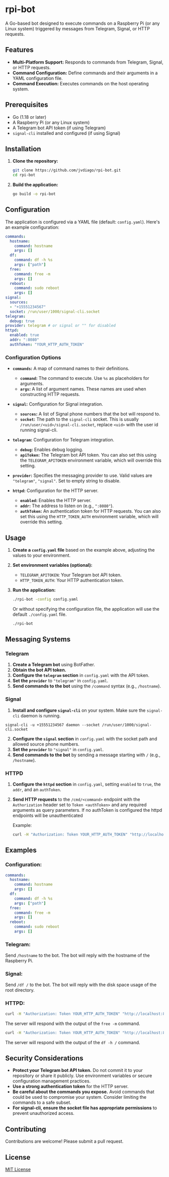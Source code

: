 # rpi-bot

A Go-based bot designed to execute commands on a Raspberry Pi (or any Linux system) triggered by messages from Telegram, Signal, or HTTP requests.

## Features

*   **Multi-Platform Support:** Responds to commands from Telegram, Signal, or HTTP requests.
*   **Command Configuration:**  Define commands and their arguments in a YAML configuration file.
*   **Command Execution:** Executes commands on the host operating system.

## Prerequisites

*   Go (1.18 or later)
*   A Raspberry Pi (or any Linux system)
*   A Telegram bot API token (if using Telegram)
*   `signal-cli` installed and configured (if using Signal)

## Installation

1.  **Clone the repository:**

    ```bash
    git clone https://github.com/jvdiago/rpi-bot.git
    cd rpi-bot
    ```

2.  **Build the application:**

    ```bash
    go build -o rpi-bot
    ```

## Configuration

The application is configured via a YAML file (default: `config.yaml`). Here's an example configuration:

```yaml
commands:
  hostname:
    command: hostname
    args: []
  df:
    command: df -h %s
    args: ["path"]
  free:
    command: free -m
    args: []
  reboot:
    command: sudo reboot
    args: []
signal:
  sources:
  - "+15551234567"
  socket: /run/user/1000/signal-cli.socket
telegram:
  debug: true
provider: telegram # or signal or "" for disabled
httpd:
  enabled: true
  addr: ":8080"
  authToken: "YOUR_HTTP_AUTH_TOKEN"
```

### Configuration Options

*   **`commands`:** A map of command names to their definitions.
    *   **`command`:** The command to execute.  Use `%s` as placeholders for arguments.
    *   **`args`:** A list of argument names.  These names are used when constructing HTTP requests.

*   **`signal`:** Configuration for Signal integration.
    *   **`sources`:** A list of Signal phone numbers that the bot will respond to.
    *   **`socket`:** The path to the `signal-cli` socket.  This is usually `/run/user/<uid>/signal-cli.socket`, replace `<uid>` with the user id running signal-cli.

*   **`telegram`:** Configuration for Telegram integration.
    *   **`debug`:** Enables debug logging.
    *   **`apiToken`:** The Telegram bot API token. You can also set this using the `TELEGRAM_APITOKEN` environment variable, which will override this setting.

*   **`provider`:** Specifies the messaging provider to use.  Valid values are `"telegram"`, `"signal"`. Set to empty string to disable.

*   **`httpd`:** Configuration for the HTTP server.
    *   **`enabled`:** Enables the HTTP server.
    *   **`addr`:** The address to listen on (e.g., `":8080"`).
    *   **`authToken`:** An authentication token for HTTP requests.  You can also set this using the `HTTP_TOKEN_AUTH` environment variable, which will override this setting.

## Usage

1.  **Create a `config.yaml` file** based on the example above, adjusting the values to your environment.

2.  **Set environment variables (optional):**

    *   `TELEGRAM_APITOKEN`: Your Telegram bot API token.
    *   `HTTP_TOKEN_AUTH`:  Your HTTP authentication token.

3.  **Run the application:**

    ```bash
    ./rpi-bot -config config.yaml
    ```

    Or without specifying the configuration file, the application will use the default `./config.yaml` file.

    ```bash
    ./rpi-bot
    ```

## Messaging Systems

### Telegram

1.  **Create a Telegram bot** using BotFather.
2.  **Obtain the bot API token.**
3.  **Configure the `telegram` section** in `config.yaml` with the API token.
4.  **Set the `provider`** to `"telegram"` in `config.yaml`.
5.  **Send commands to the bot** using the `/command` syntax (e.g., `/hostname`).

### Signal

1.  **Install and configure `signal-cli`** on your system.  Make sure the `signal-cli` daemon is running.
```
signal-cli -u +15551234567 daemon --socket /run/user/1000/signal-cli.socket
```
2.  **Configure the `signal` section** in `config.yaml` with the socket path and allowed source phone numbers.
3.  **Set the `provider`** to `"signal"` in `config.yaml`.
4.  **Send commands to the bot** by sending a message starting with `/` (e.g., `/hostname`).

### HTTPD

1.  **Configure the `httpd` section** in `config.yaml`, setting `enabled` to `true`, the `addr`, and an `authToken`.
2.  **Send HTTP requests** to the `/cmd/<command>` endpoint with the `Authorization` header set to `Token <authToken>` and any required arguments as query parameters. If no authToken is configured the httpd endpoints will be unauthenticated

    Example:

    ```bash
    curl -H "Authorization: Token YOUR_HTTP_AUTH_TOKEN" "http://localhost:8080/cmd/status"
    ```

## Examples

### Configuration:

```yaml
commands:
  hostname:
    command: hostname
    args: []
  df:
    command: df -h %s
    args: ["path"]
  free:
    command: free -m
    args: []
  reboot:
    command: sudo reboot
    args: []
```

### Telegram:

Send `/hostname` to the bot. The bot will reply with the hostname of the Raspberry Pi.

### Signal:

Send `/df /` to the bot. The bot will reply with the disk space usage of the root directory.

### HTTPD:

```bash
curl -H "Authorization: Token YOUR_HTTP_AUTH_TOKEN" "http://localhost:8080/cmd/free"
```

The server will respond with the output of the `free -m` command.

```bash
curl -H "Authorization: Token YOUR_HTTP_AUTH_TOKEN" "http://localhost:8080/cmd/df?path=/"
```

The server will respond with the output of the `df -h /` command.

## Security Considerations

*   **Protect your Telegram bot API token.** Do not commit it to your repository or share it publicly.  Use environment variables or secure configuration management practices.
*   **Use a strong authentication token** for the HTTP server.
*   **Be careful about the commands you expose.** Avoid commands that could be used to compromise your system. Consider limiting the commands to a safe subset.
*   **For signal-cli, ensure the socket file has appropriate permissions** to prevent unauthorized access.

## Contributing

Contributions are welcome! Please submit a pull request.

## License

[MIT License](LICENSE)
